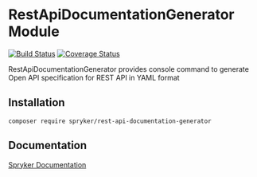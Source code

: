 # RestApiDocumentationGenerator Module
[![Build Status](https://travis-ci.org/spryker/rest-api-documentation-generator.svg)](https://travis-ci.org/spryker/rest-api-documentation-generator)
[![Coverage Status](https://coveralls.io/repos/github/spryker/rest-api-documentation-generator/badge.svg)](https://coveralls.io/github/spryker/rest-api-documentation-generator)

RestApiDocumentationGenerator provides console command to generate Open API specification for REST API in YAML format

## Installation

```
composer require spryker/rest-api-documentation-generator
```

## Documentation

[Spryker Documentation](https://academy.spryker.com/developing_with_spryker/module_guide/modules.html)
